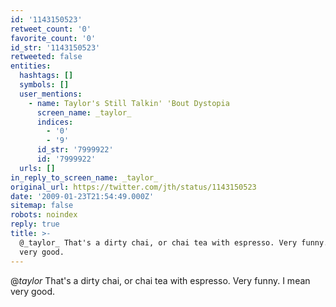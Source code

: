 ```yaml
---
id: '1143150523'
retweet_count: '0'
favorite_count: '0'
id_str: '1143150523'
retweeted: false
entities:
  hashtags: []
  symbols: []
  user_mentions:
    - name: Taylor's Still Talkin' 'Bout Dystopia
      screen_name: _taylor_
      indices:
        - '0'
        - '9'
      id_str: '7999922'
      id: '7999922'
  urls: []
in_reply_to_screen_name: _taylor_
original_url: https://twitter.com/jth/status/1143150523
date: '2009-01-23T21:54:49.000Z'
sitemap: false
robots: noindex
reply: true
title: >-
  @_taylor_ That's a dirty chai, or chai tea with espresso. Very funny. I mean
  very good.
---
```


@_taylor_ That's a dirty chai, or chai tea with espresso. Very funny. I mean very good.